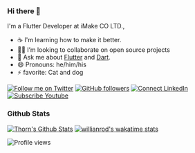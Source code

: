 ### Hi there 👋

I'm a Flutter Developer at iMake CO LTD., 

- ☕ I'm learning how to make it better.
- 🧑‍💻 I’m looking to collaborate on open source projects
- 💬 Ask me about [Flutter](https://flutter.dev) and [Dart](https://dart.dev).
- 😄 Pronouns: he/him/his
- ⚡ favorite: Cat and dog 

[![Follow me on Twitter](https://img.shields.io/twitter/follow/bong_thorn?style=social)](https://twitter.com/bong_thorn)
[![GitHub followers](https://img.shields.io/github/followers/chornthorn?style=social)](https://github.com/chornthorn)
[![Connect LinkedIn](https://img.shields.io/badge/LinkedIn-informational?style=social&logo=linkedin)](https://www.linkedin.com/in/)
[![Subscribe Youtube](https://img.shields.io/badge/Youtube-informational?style=social&logo=youtube)](https://www.youtube.com/channel/UCUCrwkghkmuMkm9_yP1xhRw)

### Github Stats

[![Thorn's Github Stats](https://github-readme-stats.vercel.app/api?username=chornthorn&count_private=true&theme=default&show_icons=true)](https://github.com/chornthorn)
[![willianrod's wakatime stats](https://github-readme-stats.vercel.app/api/wakatime?username=chornthorn)](https://github.com/chornthorn/github-readme-stats)

![Profile views](https://gpvc.arturio.dev/chornthorn)
